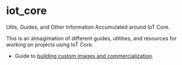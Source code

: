 # iot_core
Utils, Guides, and Other Information Accumulated around IoT Core.

This is an almagimation of different guides, utilities, and resources for working on projects using IoT Core.

* Guide to [building custom images and commercialization](IoTCoreCommercialization.md).
